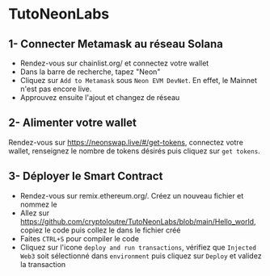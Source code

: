 # TutoNeonLabs

## 1- Connecter Metamask au réseau Solana 

- Rendez-vous sur chainlist.org/ et connectez votre wallet
- Dans la barre de recherche, tapez "Neon"
- Cliquez sur `Add to Metamask` sous `Neon EVM DevNet`. En effet, le Mainnet n'est pas encore live.
- Approuvez ensuite l'ajout et changez de réseau


## 2- Alimenter votre wallet 

Rendez-vous sur https://neonswap.live/#/get-tokens, connectez votre wallet, renseignez le nombre de tokens désirés puis cliquez sur `get tokens`.


## 3- Déployer le Smart Contract

- Rendez-vous sur remix.ethereum.org/. Créez un nouveau fichier et nommez le
- Allez sur https://github.com/cryptoloutre/TutoNeonLabs/blob/main/Hello_world, copiez le code puis collez le dans le fichier créé
- Faites `CTRL+S` pour compiler le code
- Cliquez sur l'icone `deploy and run transactions`, vérifiez que `Injected Web3` soit sélectionné dans `environment` puis cliquez sur `Deploy` et validez la transaction
